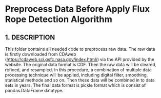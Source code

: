 # Preprocess Data Before Apply Flux Rope Detection Algorithm
## 1. DESCRIPTION
This folder contains all needed code to preprocess raw data. The raw data is firstly downloaded from CDAweb (https://cdaweb.sci.gsfc.nasa.gov/index.html/) via the API provided by the website. The original data format is CDF. Then the raw data will be cleared, refined, and resampled. In this procedure, a combination of multiple data processing technique will be applied, including digital filter, smoothing, statistical methode and so on. Then these data will be combined in to data sets in years. The final data format is pickle format which is consist of pandas.DataFrame datatype.
